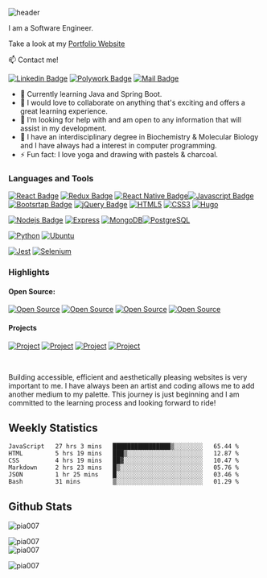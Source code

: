 <!-- Header -->
![header](https://capsule-render.vercel.app/api?type=waving&height=200&section=header&text=Hi%20👋,%20I'm%20Pia!&fontColor=ffffff&fontSize=70&color=timeGradient&animation=twinkling&)

I am a Software Engineer.  

Take a look at my [Portfolio Website](https://www.piatorain.com)

<!-- Contacts -->
:mailbox: Contact me!

[![Linkedin Badge](https://img.shields.io/badge/-Pia_Torain-0e76a8?style=for-the-badge&labelColor=black&logo=linkedin&logoColor=0e76a8)](https://www.linkedin.com/in/pia-torain-dev/) [![Polywork Badge](https://img.shields.io/badge/-@FeenixRizn-e74c3c?style=for-the-badge&labelColor=black&logo=polywork&logoColor=e74c3c)](https://www.polywork.com/feenixrizn) [![Mail Badge](https://img.shields.io/badge/-Pia_Torain-9349c1?style=for-the-badge&labelColor=black&logo=gmail&logoColor=9349c1)](mailto:piatorain@gmail.com) 

- 🔭 Currently learning Java and Spring Boot.
- 👯 I would love to collaborate on anything that's exciting and offers a great learning experience.
- 🤔 I’m looking for help with and am open to any information that will assist in my development.
- 💬 I have an interdisciplinary degree in Biochemistry & Molecular Biology and I have always had a interest in computer programming. 
- ⚡ Fun fact: I love yoga and drawing with pastels & charcoal.
   

<!-- [![Polywork](https://img.shields.io/badge/<SUBJECT>-<STATUS>-<COLOR>.svg)](https://shields.io/) -->


<!-- Skills -->
### Languages and Tools

 [![React Badge](https://img.shields.io/badge/-React-61DBFB?style=for-the-badge&labelColor=black&logo=react&logoColor=61DBFB)](#) [![Redux Badge](https://img.shields.io/badge/-Redux-764ABC?style=for-the-badge&labelColor=black&logo=redux&logoColor=764ABC)](#) [![React Native Badge](https://img.shields.io/badge/-React_Native-000000?style=for-the-badge&labelColor=black&logo=react&logoColor=FFFFFF)](#)[![Javascript Badge](https://img.shields.io/badge/-Javascript-F0DB4F?style=for-the-badge&labelColor=black&logo=javascript&logoColor=F0DB4F)](#) <br/>[![Bootsrtap Badge](https://img.shields.io/badge/-Bootstrap-553C7B?style=for-the-badge&labelColor=black&logo=bootstrap&logoColor=553C7B)](#) [![jQuery Badge](https://img.shields.io/badge/-jQuery-0868AC?style=for-the-badge&labelColor=black&logo=jQuery&logoColor=0868AC)](#) [![HTML5](https://img.shields.io/badge/-HTML5-E34C26?style=for-the-badge&labelColor=black&logo=HTML5&logoColor=E34C26)](#) [![CSS3](https://img.shields.io/badge/-CSS3-2965f1?style=for-the-badge&labelColor=black&logo=css3&logoColor=2965f1)](#)
 [![Hugo](https://img.shields.io/badge/-Hugo-FFFFFF?style=for-the-badge&labelColor=black&logo=hugo&logoColor=FFFFFF)](#)
  <br/>
 
 [![Nodejs Badge](https://img.shields.io/badge/-Nodejs-3C873A?style=for-the-badge&labelColor=black&logo=node.js&logoColor=3C873A)](#)
 [![Express](https://img.shields.io/badge/-Express-FFFFFF?style=for-the-badge&labelColor=black&logo=express&logoColor=FFFFFF)](#)
 [![MongoDB](https://img.shields.io/badge/-MongoDB-4DB333D?style=for-the-badge&labelColor=black&logo=mongodb&logoColor=4DB333D)](#)[![PostgreSQL](https://img.shields.io/badge/-PostgreSQL-336791?style=for-the-badge&labelColor=black&logo=postgresql&logoColor=4DB333D)](#)
 
 
 [![Python](https://img.shields.io/badge/-python-306998?style=for-the-badge&labelColor=black&logo=python&logoColor=)](#)
 [![Ubuntu](https://img.shields.io/badge/-ubuntu-E95420?style=for-the-badge&labelColor=black&logo=ubuntu&logoColor=E95420)](#)
 
 [![Jest](https://img.shields.io/badge/-jest-C21325?style=for-the-badge&labelColor=black&logo=jest&logoColor=C21325)](#)
 [![Selenium](https://img.shields.io/badge/-selenium-403BO2A?style=for-the-badge&labelColor=black&logo=selenium&logoColor=403BO2A)](#)
 

### Highlights
#### Open Source: 
  [![Open Source ](https://img.shields.io/badge/-Cdev-07085D?style=for-the-badge&labelColor)](https://github.com/cdev-framework/cdev-website) [![Open Source ](https://img.shields.io/badge/-Social_Media_App_1-53B6E0?style=for-the-badge&labelColor)](https://github.com/reskillamericans/SMA-Team-1) [![Open Source](https://img.shields.io/badge/-Social_Media_App_3-EE9062?style=for-the-badge&labelColor)](https://github.com/reskillamericans/SMA-Team-3) 
  [![Open Source](https://img.shields.io/badge/-Social_Media_App_2-5DB040?style=for-the-badge&labelColor)](https://github.com/reskillamericans/SMA-Team-2)
#### Projects
  [![Project](https://img.shields.io/badge/-Viva_Las_Vegas-53B6E0?style=for-the-badge&labelColor)](https://viva-las-vegas.herokuapp.com/)
  [![Project](https://img.shields.io/badge/-Host_a_Healthcare_Hero-19b758?style=for-the-badge&labelColor)](https://hostahealtcarehero.netlify.app/)
  [![Project](https://img.shields.io/badge/-JavaScript_Algorithms-8e06fd?style=for-the-badge&labelColor)](https://js-algorithms.com/) [![ Project](https://img.shields.io/badge/-Jubilee-FF0000?style=for-the-badge&labelColor)](https://pia007.github.io/Jubilee/)



<br />

Building accessible, efficient and aesthetically pleasing websites is very important to me. I have always been an artist and coding allows me to add another medium to my palette. This journey is just beginning and I am committed to the learning process and looking forward to ride!
<br />

<!-- Stats -->
## Weekly Statistics

  <!--START_SECTION:waka-->

```text
JavaScript   27 hrs 3 mins   ████████████████▒░░░░░░░░   65.44 %
HTML         5 hrs 19 mins   ███▒░░░░░░░░░░░░░░░░░░░░░   12.87 %
CSS          4 hrs 19 mins   ██▓░░░░░░░░░░░░░░░░░░░░░░   10.47 %
Markdown     2 hrs 23 mins   █▒░░░░░░░░░░░░░░░░░░░░░░░   05.76 %
JSON         1 hr 25 mins    █░░░░░░░░░░░░░░░░░░░░░░░░   03.46 %
Bash         31 mins         ▒░░░░░░░░░░░░░░░░░░░░░░░░   01.29 %
```

<!--END_SECTION:waka-->

## Github Stats

<p align="left"> <img src="https://komarev.com/ghpvc/?username=pia007&label=Profile%20views&color=0e75b6&style=flat" alt="pia007" /> 
</p>

<img align="left" src="https://github-readme-stats.vercel.app/api?username=pia007&&show_icons=true&locale=en&hide_border=true&count_private=true&include_all_commits=true&theme=github_dark" alt="pia007" />
<br/>


<img align="left" src="https://github-readme-streak-stats.herokuapp.com/?user=pia007&&theme=github_dark&hide_border=true&background=0D1117&stroke=58A6FF&ring=58A6FF&fire=DD5E31&currStreakNum=C3D1D9&currStreakLabel=1F6FEB&sideNums=C3D1D9&dates=E4E2E2&sideLabels=1F6FEB" alt="pia007" />
<br/>

<p align="left">
<img align="left" src="https://github-readme-stats.vercel.app/api/top-langs/?username=pia007&&theme=github_dark&hide_border=true&stroke=58A6FF&langs_count=8&layout=compact" alt="pia007" />
</p>








